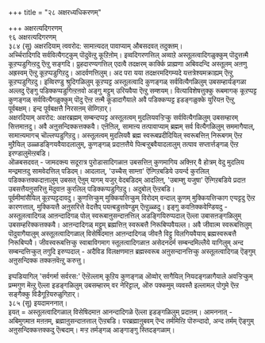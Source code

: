 +++
title = "२८ अक्षरध्यधिकरणम्"

+++
अक्षरत्यदिगरणम्  
९६ अक्षरत्यदिगरणम्   
३८४ (सू) अक्षरदियाम् त्ववरोद: सामाऩ्यदत् पावाप्याम् औबसदवत् तदुक्तम्।  
अर्च्चिरादिगदि सर्ववित्यैगट्कुम् पॊदुवॆऩ्ऱु कूऱिऩोम्। इव्वदिगरणत्तिल् अव्वाऱे अस्तूलत्वादिगळुक्कुम् पॊदुत्तऩ्मै कूऱप्पडुगिऩ्ऱदु ऎऩ्ऱु सङ्गदि। प्रुहदारण्यगत्तिल् एदत्वै तदक्षरम् कार्क्कि प्राह्मणा अबिवदन्दि अस्तूलम् अऩणु अह्रस्वम् ऎऩ्ऱु कूऱप्पडुगिऱदु। आदर्वणत्तिलुम्। अद परा यया तदक्षरमदिगम्यदे यत्तत्रेश्यमक्राह्यम् ऎऩ्ऱु कूऱप्पडुगिऱदु। इव्विरण्डु श्रुदिगळिलुम् कूऱप्पट्ट अस्तूलत्वादि कुणङ्गळ् सर्ववित्यैगळिलुम् उबसम्हार्यङ्गळा अल्लदु ऎङ्गु पडिक्कप्पडुगिऩ्ऱऩवो अङ्गु मट्टुम् उरियवैया ऎऩ्ऱु सम्शयम्। वित्याविशेषत्तुक्कु रूबमागक् कूऱप्पट्ट कुणङ्गळ् सर्ववित्यैगळुक्कुम् पॊदु ऎऩ्ऱ तऩ्मै कूडादागैयाले अवै पडिक्कप्पट्ट इडङ्गळुक्के युरियऩ ऎऩ्ऱु पूर्वबक्षम्। इन्द पूर्वबक्षत्तै निरसऩम् सॆय्गिऱार्।  
अक्षरदियाम् अवरोद: अक्षरब्रह्मम् सम्बन्दप्पट्ट अस्तूलत्वम् मुदलियवऱ्ऱिऱ्कु सर्ववित्यैगळिलुम् उबसम्हारम् सित्तमाऩदु। अवै अऩुसन्दिक्कत्तक्कवै। एऩॆऩिल्, सामाऩ्य तत्पावाप्याम् ब्रह्मम् सर्व वित्यैगळिलुम् सममागैयाल्, सामाऩ्यमागच् चॊल्लप्पडुगिऱदु। अस्तूलत्वम् मुदलियवै ब्रह्म स्वरूबप्रदीदियिल् स्वरूबत्तिऩ् निरूबगम् ऎऩ्ऱ मुऱैयिल् उळ्ळडङ्गियवैयादलालुम्, कुणङ्गळ् प्रदाऩत्तैये पिऩ्बऱ्ऱुबवैयादलालुम् तत्पाव सप्तार्त्तङ्गळ् ऎऩ्ऱ इरण्डालुमॆऩ्ऱबडि।   
ऒळबसदवत् - जामदक्ऩ्य सदूरात्र पुरोडासादिगळाऩ उबसत्तिऩ् कुणमागिय अक्ऩिर् वै होत्रम् वेदु मुदलिय मन्द्रमाऩदु सामवेदत्तिल् पडिदम्। आदलाल्, 'उच्चैस् साम्ऩा' ऎऩ्गिऱबडिये उयर्न्द कुरलिल् पडिक्कत्तक्कदाऩालुम् उबसत् ऎऩुम् यागम् यजुर् वेदबडिदम् आदलिऩ्, 'उबाम्शु यजुषा' ऎऩ्गिऱबडिये प्रदाऩ उबसत्तैयऩुसरित्तु मॆदुवाऩ कुरलिल् पडिक्कप्पडुगिऱदु। अदुबोल् ऎऩ्ऱबडि।  
पूर्वमीमांसैयिल् कूऱप्पट्टदावदु। कुणत्तिऱ्कुम् मुक्कियत्तिऱ्कुम् विरोदम् वन्दाल् कुणम् मुक्कियत्तिऱ्काग एऱ्पट्टदु ऎऩ्ऱ कारणत्ताल्, मुक्कियत्तै अऩुसरित्ते वेदत्तैप् पयऩ्बडुत्तवेण्डुम् ऎऩ्ऱुळ्ळदु। इङ्गु कवऩिक्कवेण्डियदु - अस्तूलत्वादिगळ् आऩन्दादिगळ् पोल् स्वरूबाऩुसन्दाऩत्तिल् अडङ्गियिरुप्पदाल् ऎल्ला उबासऩङ्गळिलुम् उबसम्हरिक्कत्तक्कवै। आऩन्दादिगळ् मट्टुम् ब्रह्मत्तिऩ् स्वरूबत्तै निरूबिप्पवैयल्ल। अवै जीवात्म स्वरूबत्तिलुम् पॊदुवागैयालुम् अस्तूलत्वादिगळाल् विसेषिदमाऩ आऩन्दादिगळ् जीवऩै विट्टु विलगियवैयाय् ब्रह्मस्वरूबत्तै निरूबिप्पवै। जीवस्वरूबत्तिऱ्कु स्वाबाविगमाग स्तूलत्वादिगळाऩ असेदनदर्म सम्बन्दमिल्लैये यागिलुम् अन्द सम्बन्दत्तिऱ्कुत् तगुदि इरुप्पदाल् - अदैविड विलक्षणमाऩ ब्रह्मस्वरूब अऩुसन्दानत्तिऱ्कु अस्तूलत्वादिगळ् ऎङ्गुम् अऩुसन्दिक्क तक्कऩवॆऩ्ऱु करुत्तु।

इप्पडियागिल् 'सर्वगर्मा सर्वरस:' ऎऩ्ऱॆल्लाम् कूऱिय कुणङ्गळ् ऒव्वोर् सागैयिल् नियदङ्गळागैयाले अवऱ्ऱिऱ्कुम् प्रम्मगुण मॆऩ्ऱु ऎल्ला इडङ्गळिलुम् उबसम्हारम् वर नेरिट्टाल्, ऒरु पक्कमुम् व्यवस्तै इल्लामल् पोगुमे ऎऩ्ऱ सङ्गैक्कु विडैगूऱियरुळुगिऱार्।  
३८५ (सू) इयदामननात्।  
इयत् = अस्तूलत्वादिगळाल् विसेषिदमाऩ आनन्दादिगळे ऎल्ला इडङ्गळिलुम् प्रदाऩम्। आमननात् - अबिमुगमाऩ मऩऩम्, ब्रह्माऩुसन्दाऩत्ताल् ऎऩ्ऱबडि। परब्रह्माऩुबवम् ऎन्द तर्ममिऩ्ऱि पॊरुन्दादो, अन्द तर्मम् ऎङ्गुम् अऩुसन्दिक्कत्तक्कदु ऎऩ्बदाम्। मऱ्ऱ तर्मङ्गळ् आङ्गाङ्गु स्तिदङ्गळाम्।

